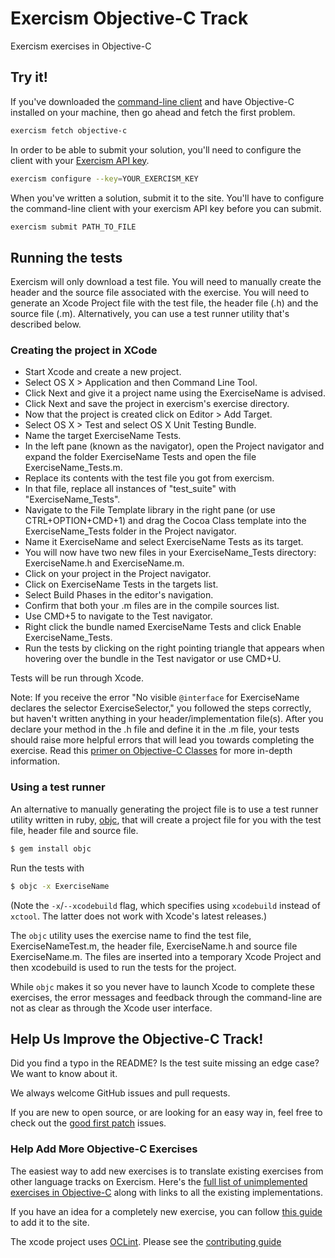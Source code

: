 # Exercism Objective-C Track

Exercism exercises in Objective-C

## Try it!
If you've downloaded the [command-line client](http://exercism.io/clients/cli) and have Objective-C installed on your machine, then go ahead and fetch the first problem.

```bash
exercism fetch objective-c
```

In order to be able to submit your solution, you'll need to configure the client with your [Exercism API key](http://exercism.io/account/key).
```bash
exercism configure --key=YOUR_EXERCISM_KEY
```

When you've written a solution, submit it to the site. You'll have to configure the command-line client with your exercism API key before you can submit.

```bash
exercism submit PATH_TO_FILE
```

## Running the tests
Exercism will only download a test file. You will need to manually create the header and the source file associated with the exercise. You will need to generate an Xcode Project file with the test file, the header file (.h) and the source file (.m). Alternatively, you can use a test runner utility that's described below.

### Creating the project in XCode
- Start Xcode and create a new project.
- Select OS X > Application and then Command Line Tool.
- Click Next and give it a project name using the ExerciseName is advised.
- Click Next and save the project in exercism's exercise directory.
- Now that the project is created click on Editor > Add Target.
- Select OS X > Test and select OS X Unit Testing Bundle.
- Name the target ExerciseName Tests.
- In the left pane (known as the navigator), open the Project navigator and expand the folder ExerciseName Tests and open the file ExerciseName_Tests.m.
- Replace its contents with the test file you got from exercism.
- In that file, replace all instances of "test_suite" with "ExerciseName_Tests".
- Navigate to the File Template library in the right pane (or use CTRL+OPTION+CMD+1) and drag the Cocoa Class template into the ExerciseName_Tests folder in the Project navigator.
- Name it ExerciseName and select ExerciseName Tests as its target.
- You will now have two new files in your ExerciseName_Tests directory: ExerciseName.h and ExerciseName.m.
- Click on your project in the Project navigator.
- Click on ExerciseName Tests in the targets list.
- Select Build Phases in the editor's navigation.
- Confirm that both your .m files are in the compile sources list.
- Use CMD+5 to navigate to the Test navigator.
- Right click the bundle named ExerciseName Tests and click Enable ExerciseName_Tests.
- Run the tests by clicking on the right pointing triangle that appears when hovering over the bundle in the Test navigator or use CMD+U.

Tests will be run through Xcode.

Note: If you receive the error "No visible `@interface` for ExerciseName declares the selector ExerciseSelector," you followed the steps correctly, but haven't written anything in your header/implementation file(s). After you declare your method in the .h file and define it in the .m file, your tests should raise more helpful errors that will lead you towards completing the exercise. Read this [primer on Objective-C Classes](http://blog.teamtreehouse.com/beginners-guide-objective-c-classes-objects) for more in-depth information.

### Using a test runner
An alternative to manually generating the project file is to use a test runner utility written in ruby, [objc](https://rubygems.org/gems/objc/), that will create a project file for you with the test file, header file and source file.

```bash
$ gem install objc
```

Run the tests with
```bash
$ objc -x ExerciseName
```

(Note the `-x`/`--xcodebuild` flag, which specifies using `xcodebuild` instead of `xctool`. The latter does not work with Xcode's latest releases.)

The `objc` utility uses the exercise name to find the test file, ExerciseNameTest.m, the header file, ExerciseName.h and source file ExerciseName.m. The files are inserted into a temporary Xcode Project and then xcodebuild is used to run the tests for the project.

While `objc` makes it so you never have to launch Xcode to complete these exercises, the error messages and feedback through the command-line are not as clear as through the Xcode user interface.


## Help Us Improve the Objective-C Track!

Did you find a typo in the README? Is the test suite missing an edge case? We want to know about it.

We always welcome GitHub issues and pull requests.

If you are new to open source, or are looking for an easy way in, feel free to check out the [good first patch](https://github.com/exercism/objective-c/labels/good%20first%20patch) issues.

### Help Add More Objective-C Exercises

The easiest way to add new exercises is to translate existing exercises from other language tracks on Exercism. Here's the [full list of unimplemented exercises in Objective-C](http://exercism.io/languages/objective-c/todo) along with links to all the existing implementations.

If you have an idea for a completely new exercise, you can follow [this guide](https://github.com/exercism/docs/blob/master/you-can-help/make-up-new-exercises.md) to add it to the site.

The xcode project uses [OCLint](https://github.com/oclint/homebrew-formulae).
Please see the [contributing guide](https://github.com/exercism/x-api/blob/master/CONTRIBUTING.md#the-exercise-data)

